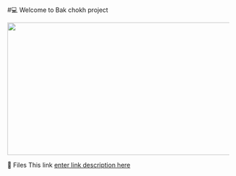 #💻 Welcome to Bak chokh project

<div align="center">
  <img src="https://drive.google.com/drive/home" width="600" height="300"/>
</div>

🎁 Files
This link  [enter link description here](https://bak-chokh-wedpage-design.onrender.com/)

